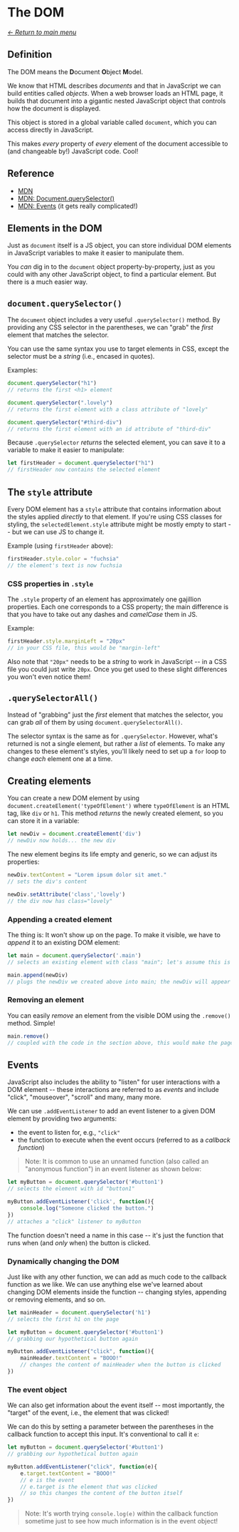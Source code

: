 # The DOM

_[<- Return to main menu](README.md#contents)_

## Definition

The DOM means the **D**ocument **O**bject **M**odel.

We know that HTML describes _documents_ and that in JavaScript we can build entities called _objects_. When a web browser loads an HTML page, it builds that document into a gigantic nested JavaScript object that controls how the document is displayed.

This object is stored in a global variable called `document`, which you can access directly in JavaScript.

This makes _every_ property of _every_ element of the document accessible to (and changeable by!) JavaScript code. Cool!

## Reference

- [MDN](https://developer.mozilla.org/en-US/docs/Web/API/Document_Object_Model)
- [MDN: Document.querySelector()](https://developer.mozilla.org/en-US/docs/Web/API/Document/querySelector)
- [MDN: Events](https://developer.mozilla.org/en-US/docs/Web/Events) (it gets really complicated!)


## Elements in the DOM

Just as `document` itself is a JS object, you can store individual DOM elements in JavaScript variables to make it easier to manipulate them.

You _can_ dig in to the `document` object property-by-property, just as you could with any other JavaScript object, to find a particular element. But there is a much easier way.

## `document.querySelector()`

The `document` object includes a very useful `.querySelector()` method. By providing any CSS selector in the parentheses, we can "grab" the _first_ element that matches the selector.

You can use the same syntax you use to target elements in CSS, except the selector must be a _string_ (i.e., encased in quotes).

Examples:

```js
document.querySelector("h1")
// returns the first <h1> element

document.querySelector(".lovely")
// returns the first element with a class attribute of "lovely"

document.querySelector("#third-div")
// returns the first element with an id attribute of "third-div"
```

Because `.querySelector` _returns_ the selected element, you can save it to a variable to make it easier to manipulate:

```js
let firstHeader = document.querySelector("h1")
// firstHeader now contains the selected element
```

## The `style` attribute

Every DOM element has a `style` attribute that contains information about the styles applied _directly_ to that element. If you're using CSS classes for styling, the `selectedElement.style` attribute might be mostly empty to start -- but we can use JS to change it.

Example (using `firstHeader` above):

```js
firstHeader.style.color = "fuchsia"
// the element's text is now fuchsia
```

### CSS properties in `.style`

The `.style` property of an element has approximately one gajillion properties. Each one corresponds to a CSS property; the main difference is that you have to take out any dashes and _camelCase_ them in JS.

Example:

```js
firstHeader.style.marginLeft = "20px"
// in your CSS file, this would be "margin-left"
```

Also note that `"20px"` needs to be a _string_ to work in JavaScript -- in a CSS file you could just write `20px`. Once you get used to these slight differences you won't even notice them!

## `.querySelectorAll()`

Instead of "grabbing" just the _first_ element that matches the selector, you can grab _all_ of them by using `document.querySelectorAll()`.

The selector syntax is the same as for `.querySelector`. However, what's returned is not a single element, but rather a _list_ of elements. To make any changes to these element's styles, you'll likely need to set up a `for` loop to change _each_ element one at a time.

## Creating elements

You can create a new DOM element by using `document.createElement('typeOfElement')` where `typeOfElement` is an HTML tag, like `div` or `h1`. This method _returns_ the newly created element, so you can store it in a variable:

```js
let newDiv = document.createElement('div')
// newDiv now holds... the new div
```

The new element begins its life empty and generic, so we can adjust its properties:

```js
newDiv.textContent = "Lorem ipsum dolor sit amet."
// sets the div's content

newDiv.setAttribute('class','lovely')
// the div now has class="lovely"
```

### Appending a created element

The thing is: It won't show up on the page. To make it visible, we have to _append_ it to an existing DOM element:

```js
let main = document.querySelector('.main')
// selects an existing element with class "main"; let's assume this is the primary div holding our page content

main.append(newDiv)
// plugs the newDiv we created above into main; the newDiv will appear at the bottom of main
```

### Removing an element

You can easily _remove_ an element from the visible DOM using the `.remove()` method. Simple!

```js
main.remove()
// coupled with the code in the section above, this would make the page's primary content disappear!
```

## Events

JavaScript also includes the ability to "listen" for user interactions with a DOM element -- these interactions are referred to as _events_ and include "click", "mouseover", "scroll" and many, many more.

We can use `.addEventListener` to add an event listener to a given DOM element by providing two arguments:
- the event to listen for, e.g., `"click"`
- the function to execute when the event occurs (referred to as a _callback function_)

>Note: It is common to use an unnamed function (also called an "anonymous function") in an event listener as shown below:

```js
let myButton = document.querySelector('#button1')
// selects the element with id "button1"

myButton.addEventListener('click', function(){
    console.log("Someone clicked the button.")
})
// attaches a "click" listener to myButton
```

The function doesn't need a name in this case -- it's just the function that runs when (and _only_ when) the button is clicked.

### Dynamically changing the DOM

Just like with any other function, we can add as much code to the callback function as we like. We can use anything else we've learned about changing DOM elements inside the function -- changing styles, appending or removing elements, and so on.

```js
let mainHeader = document.querySelector('h1')
// selects the first h1 on the page

let myButton = document.querySelector('#button1')
// grabbing our hypothetical button again

myButton.addEventListener("click", function(){
    mainHeader.textContent = "BOOO!"
    // changes the content of mainHeader when the button is clicked
})
```

### The event object

We can also get information about the event itself -- most importantly, the "target" of the event, i.e., the element that was clicked!

We can do this by setting a parameter between the parentheses in the callback function to accept this input. It's conventional to call it `e`:

```js
let myButton = document.querySelector('#button1')
// grabbing our hypothetical button again

myButton.addEventListener("click", function(e){
    e.target.textContent = "BOOO!"
    // e is the event
    // e.target is the element that was clicked
    // so this changes the content of the button itself
})
```

>Note: It's worth trying `console.log(e)` within the callback function sometime just to see how much information is in the event object!